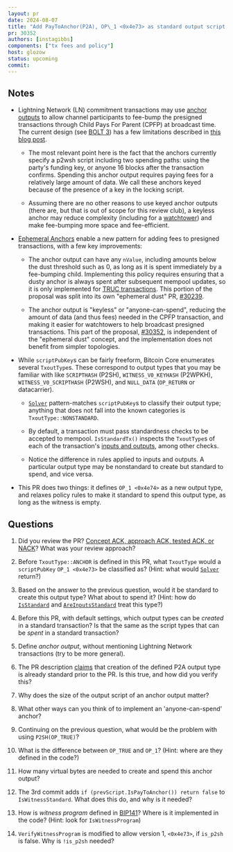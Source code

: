 ```yaml
---
layout: pr
date: 2024-08-07
title: "Add PayToAnchor(P2A), OP\_1 <0x4e73> as standard output script for spending"
pr: 30352
authors: [instagibbs]
components: ["tx fees and policy"]
host: glozow
status: upcoming
commit:
---
```


## Notes

- Lightning Network (LN) commitment transactions may use [anchor outputs](https://bitcoinops.org/en/topics/anchor-outputs/) to allow channel
  participants to fee-bump the presigned transactions through Child Pays For Parent (CPFP) at broadcast time. The current design (see [BOLT
  3](https://github.com/lightning/bolts/blob/master/03-transactions.md#to_local_anchor-and-to_remote_anchor-output-option_anchors))
  has a few limitations described in [this blog post](https://bitcoinops.org/en/blog/waiting-for-confirmation/#policy-as-an-interface).

    - The most relevant point here is the fact that the anchors currently specify a p2wsh script including two spending
      paths: using the party's funding key, or anyone 16 blocks after the transaction confirms. Spending this anchor
      output requires paying fees for a relatively large amount of data. We call these anchors keyed because of the
      presence of a key in the locking script.

    - Assuming there are no other reasons to use keyed anchor outputs (there are, but that is out of scope for this review club), a keyless
      anchor may reduce complexity (including for a [watchtower](https://bitcoinops.org/en/topics/watchtowers/)) and make fee-bumping more space and fee-efficient.

- [Ephemeral Anchors](https://bitcoinops.org/en/topics/ephemeral-anchors/) enable a new pattern for adding fees to
  presigned transactions, with a few key improvements:

    - The anchor output can have any `nValue`, including amounts below the dust threshold such as 0, as long as it is
      spent immediately by a fee-bumping child. Implementing this policy requires ensuring that a dusty anchor is always
      spent after subsequent mempool updates, so it is only implemented for [TRUC transactions](https://bitcoinops.org/en/topics/version-3-transaction-relay/). This portion of the
      proposal was split into its own "ephemeral dust" PR, [#30239](https://github.com/bitcoin/bitcoin/pull/30239).

    - The anchor output is "keyless" or "anyone-can-spend", reducing the amount of data (and thus fees) needed in the
      CPFP transaction, and making it easier for watchtowers to help broadcast presigned transactions. This part of the
      proposal, [#30352](https://github.com/bitcoin/bitcoin/pull/30352), is independent of the "ephemeral dust"
      concept, and the implementation does not benefit from simpler topologies.

- While `scriptPubKey`s can be fairly freeform, Bitcoin Core enumerates several `TxoutType`s. These correspond to output
  types that you may be familiar with like `SCRIPTHASH` (P2SH), `WITNESS_V0_KEYHASH` (P2WPKH), `WITNESS_V0_SCRIPTHASH`
  (P2WSH), and `NULL_DATA` (`OP_RETURN` or datacarrier).

    - [`Solver`](https://github.com/bitcoin/bitcoin/blob/24f86783c87e836c98404bcc20a07742736d6b56/src/script/solver.cpp#L141) pattern-matches `scriptPubKey`s to classify their output type; anything that does not fall into the known categories is `TxoutType::NONSTANDARD`.

    - By default, a transaction must pass standardness checks to be accepted to mempool. `IsStandardTx()`
      inspects the `TxoutType`s of each of the transaction's [inputs and outputs](https://github.com/bitcoin/bitcoin/blob/fa0b5d68823b69f4861b002bbfac2fd36ed46356/src/policy/policy.cpp#L111-L148), among other checks.

    - Notice the difference in rules applied to inputs and outputs. A particular output type may be
      nonstandard to create but standard to spend, and vice versa.

- This PR does two things: it defines `OP_1 <0x4e74>` as a new output type, and relaxes policy rules to make it standard
  to spend this output type, as long as the witness is empty.

## Questions

1. Did you review the PR? [Concept ACK, approach ACK, tested ACK, or NACK](https://github.com/bitcoin/bitcoin/blob/master/CONTRIBUTING.md#peer-review)? What was your review approach?

1. Before `TxoutType::ANCHOR` is defined in this PR, what `TxoutType` would a `scriptPubKey` `OP_1 <0x4e73>` be classified as? (Hint:
   what would [`Solver`](https://github.com/bitcoin/bitcoin/blob/24f86783c87e836c98404bcc20a07742736d6b56/src/script/solver.cpp#L141) return?)

1. Based on the answer to the previous question, would it be standard to create this output type? What about to spend it?
   (Hint: how do [`IsStandard`](https://github.com/bitcoin/bitcoin/blob/fa0b5d68823b69f4861b002bbfac2fd36ed46356/src/policy/policy.cpp#L70) and [`AreInputsStandard`](https://github.com/bitcoin/bitcoin/blob/fa0b5d68823b69f4861b002bbfac2fd36ed46356/src/policy/policy.cpp#L177) treat this type?)

1. Before this PR, with default settings, which output types can be _created_ in a standard transaction? Is
   that the same as the script types that can be _spent_ in a standard transaction?

1. Define _anchor output_, without mentioning Lightning Network transactions (try to be more general).

1. The PR description [claims](https://github.com/bitcoin/bitcoin/pull/30352#issue-2378948027) that creation of the defined P2A output type is already standard prior to the PR. Is this true, and how did you verify this?

1. Why does the size of the output script of an anchor output matter?

1. What other ways can you think of to implement an 'anyone-can-spend' anchor?

1. Continuing on the previous question, what would be the problem with using `P2SH(OP_TRUE)`?

1. What is the difference between `OP_TRUE` and `OP_1`? (Hint: where are they defined in the code?)

1. How many virtual bytes are needed to create and spend this anchor output?

1. The 3rd commit adds `if (prevScript.IsPayToAnchor()) return false` to `IsWitnessStandard`. What does this do, and why
   is it needed?

1. How is _witness program_ defined in [BIP141](https://github.com/bitcoin/bips/blob/master/bip-0141.mediawiki#witness-program)? Where is it implemented in the code? (Hint: look for `IsWitnessProgram`)

1. `VerifyWitnessProgram` is modified to allow version 1, `<0x4e73>`, if `is_p2sh` is false. Why is `!is_p2sh` needed?

<!-- ## Meeting Log -->

<!-- {% irc %} -->
<!-- {% endirc %} -->
